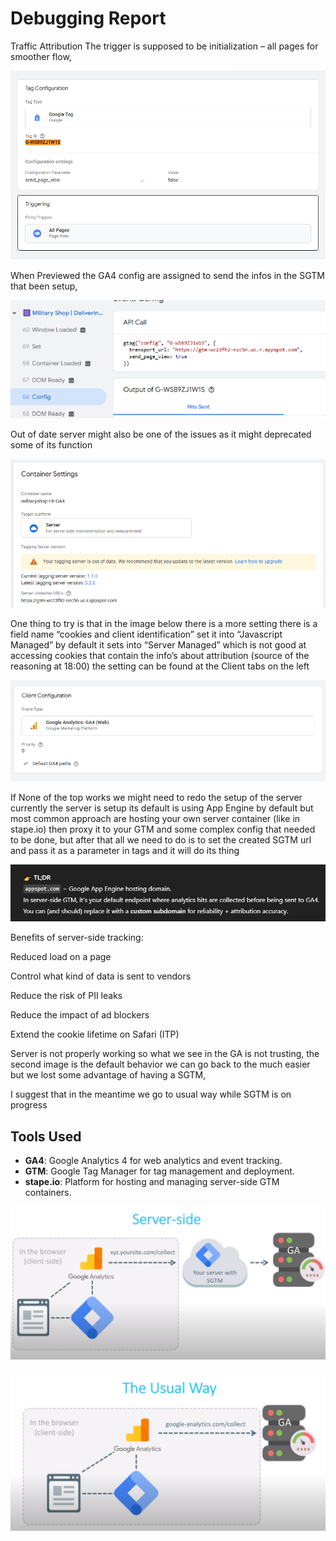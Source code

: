 # Debugging Report

Traffic Attribution
The trigger is supposed to be initialization – all pages for smoother flow,

![Image 1](images/image_1.png)

When Previewed the GA4 config are assigned to send the infos in the SGTM that been setup,

![Image 2](images/image_2.png)

Out of date server might also be one of the issues as it might deprecated some of its function

![Image 3](images/image_3.png)

One thing to try is that in the image below there is a more setting there is a field name “cookies and client identification” set it into “Javascript Managed” by default it sets into “Server Managed” which is not good at accessing cookies that contain the info’s about attribution (source of the reasoning at 18:00) the setting can be found at the Client tabs on the left

![Image 4](images/image_4.png)

If None of the top works we might need to redo the setup of the server currently the server is setup its default is using App Engine by default but most common approach are hosting your own server container (like in stape.io) then proxy it to your GTM and some complex config that needed to be done, but after that all we need to do is to set the created SGTM url and pass it as a parameter in tags and it will do its thing

![Image 5](images/image_5.png)

Benefits of server-side tracking:

Reduced load on a page

Control what kind of data is sent to vendors

Reduce the risk of PII leaks

Reduce the impact of ad blockers

Extend the cookie lifetime on Safari (ITP)

Server is not properly working so what we see in the GA is not trusting, the second image is the default behavior we can go back to the much easier but we lost some advantage of having a SGTM,

I suggest that in the meantime we go to usual way while SGTM is on progress

## Tools Used

- **GA4**: Google Analytics 4 for web analytics and event tracking.
- **GTM**: Google Tag Manager for tag management and deployment.
- **stape.io**: Platform for hosting and managing server-side GTM containers.

![Image 6](images/image_6.png)

![Image 7](images/image_7.png)
